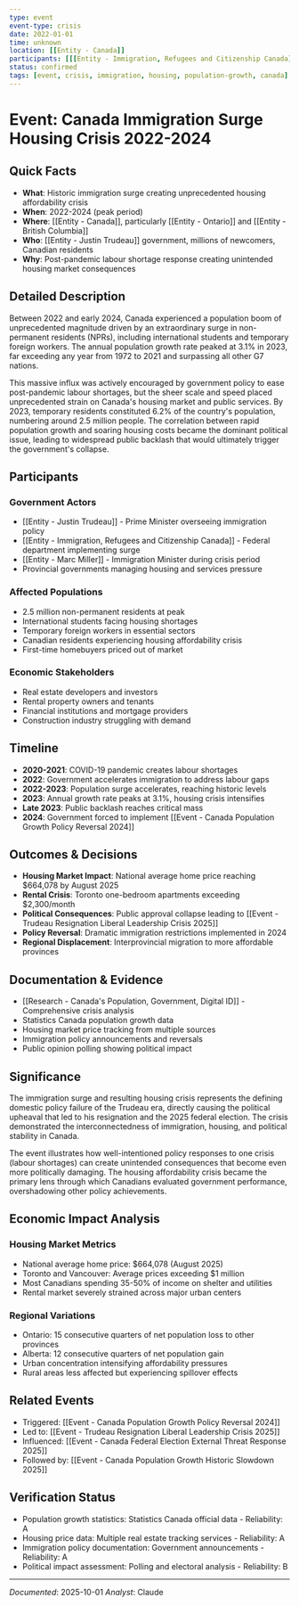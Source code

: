 ```yaml
---
type: event
event-type: crisis
date: 2022-01-01
time: unknown
location: [[Entity - Canada]]
participants: [[[Entity - Immigration, Refugees and Citizenship Canada]], [[Entity - Justin Trudeau]], [[Entity - Statistics Canada]]]
status: confirmed
tags: [event, crisis, immigration, housing, population-growth, canada]
---
```


# Event: Canada Immigration Surge Housing Crisis 2022-2024

## Quick Facts
- **What**: Historic immigration surge creating unprecedented housing affordability crisis
- **When**: 2022-2024 (peak period)
- **Where**: [[Entity - Canada]], particularly [[Entity - Ontario]] and [[Entity - British Columbia]]
- **Who**: [[Entity - Justin Trudeau]] government, millions of newcomers, Canadian residents
- **Why**: Post-pandemic labour shortage response creating unintended housing market consequences

## Detailed Description
Between 2022 and early 2024, Canada experienced a population boom of unprecedented magnitude driven by an extraordinary surge in non-permanent residents (NPRs), including international students and temporary foreign workers. The annual population growth rate peaked at 3.1% in 2023, far exceeding any year from 1972 to 2021 and surpassing all other G7 nations.

This massive influx was actively encouraged by government policy to ease post-pandemic labour shortages, but the sheer scale and speed placed unprecedented strain on Canada's housing market and public services. By 2023, temporary residents constituted 6.2% of the country's population, numbering around 2.5 million people. The correlation between rapid population growth and soaring housing costs became the dominant political issue, leading to widespread public backlash that would ultimately trigger the government's collapse.

## Participants
### Government Actors
- [[Entity - Justin Trudeau]] - Prime Minister overseeing immigration policy
- [[Entity - Immigration, Refugees and Citizenship Canada]] - Federal department implementing surge
- [[Entity - Marc Miller]] - Immigration Minister during crisis period
- Provincial governments managing housing and services pressure

### Affected Populations
- 2.5 million non-permanent residents at peak
- International students facing housing shortages
- Temporary foreign workers in essential sectors
- Canadian residents experiencing housing affordability crisis
- First-time homebuyers priced out of market

### Economic Stakeholders
- Real estate developers and investors
- Rental property owners and tenants
- Financial institutions and mortgage providers
- Construction industry struggling with demand

## Timeline
- **2020-2021**: COVID-19 pandemic creates labour shortages
- **2022**: Government accelerates immigration to address labour gaps
- **2022-2023**: Population surge accelerates, reaching historic levels
- **2023**: Annual growth rate peaks at 3.1%, housing crisis intensifies
- **Late 2023**: Public backlash reaches critical mass
- **2024**: Government forced to implement [[Event - Canada Population Growth Policy Reversal 2024]]

## Outcomes & Decisions
- **Housing Market Impact**: National average home price reaching $664,078 by August 2025
- **Rental Crisis**: Toronto one-bedroom apartments exceeding $2,300/month
- **Political Consequences**: Public approval collapse leading to [[Event - Trudeau Resignation Liberal Leadership Crisis 2025]]
- **Policy Reversal**: Dramatic immigration restrictions implemented in 2024
- **Regional Displacement**: Interprovincial migration to more affordable provinces

## Documentation & Evidence
- [[Research - Canada's Population, Government, Digital ID]] - Comprehensive crisis analysis
- Statistics Canada population growth data
- Housing market price tracking from multiple sources
- Immigration policy announcements and reversals
- Public opinion polling showing political impact

## Significance
The immigration surge and resulting housing crisis represents the defining domestic policy failure of the Trudeau era, directly causing the political upheaval that led to his resignation and the 2025 federal election. The crisis demonstrated the interconnectedness of immigration, housing, and political stability in Canada.

The event illustrates how well-intentioned policy responses to one crisis (labour shortages) can create unintended consequences that become even more politically damaging. The housing affordability crisis became the primary lens through which Canadians evaluated government performance, overshadowing other policy achievements.

## Economic Impact Analysis
### Housing Market Metrics
- National average home price: $664,078 (August 2025)
- Toronto and Vancouver: Average prices exceeding $1 million
- Most Canadians spending 35-50% of income on shelter and utilities
- Rental market severely strained across major urban centers

### Regional Variations
- Ontario: 15 consecutive quarters of net population loss to other provinces
- Alberta: 12 consecutive quarters of net population gain
- Urban concentration intensifying affordability pressures
- Rural areas less affected but experiencing spillover effects

## Related Events
- Triggered: [[Event - Canada Population Growth Policy Reversal 2024]]
- Led to: [[Event - Trudeau Resignation Liberal Leadership Crisis 2025]]
- Influenced: [[Event - Canada Federal Election External Threat Response 2025]]
- Followed by: [[Event - Canada Population Growth Historic Slowdown 2025]]

## Verification Status
- Population growth statistics: Statistics Canada official data - Reliability: A
- Housing price data: Multiple real estate tracking services - Reliability: A
- Immigration policy documentation: Government announcements - Reliability: A
- Political impact assessment: Polling and electoral analysis - Reliability: B

---
*Documented*: 2025-10-01
*Analyst*: Claude
